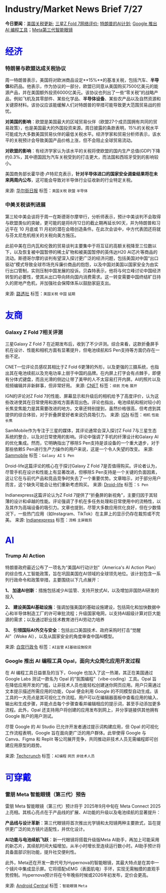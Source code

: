 # Industry/Market News Brief 7/27

**今日要闻**：[美国关税更新](#1); [三星Z Fold 7网络评价](#2); [特朗普的AI计划](#3); [Google 推出 AI 编程工具](#4)；[Meta第三代智能眼镜](#5)

# <span style="color:blue;">经济</span>

<a name="1"></a>

### 特朗普与欧盟达成关税协议

周一特朗普表示，美国将对欧洲商品设定**15%**的基准关税，包括汽车、**半导体**和药品。他表示，作为协议的一部分，欧盟已同意从美国购买7500亿美元的能源产品，并在美国额外投资6000亿美元。该协议也列出了一些“零关税”的战略产品，例如飞机及其零部件、某些化学品、**半导体设备**、某些农产品以及自然资源和关键原材料。该协议应该能缓解人们对特朗普的举措可能导致更大范围贸易战的担忧。

**对美国的影响**：欧盟是美国最大的区域贸易伙伴（欧盟27个成员国拥有共同的贸易政策），也是美国最大的外国投资来源。周日披露的条款表明，15%的关税水平可能成为大多数美国贸易伙伴的最低关税水平。经济学家和贸易分析师表示，该水平的关税预计会导致美国产品价格上涨，但不会阻止全球贸易流动。

**对欧盟的影响**：有经济学家认为该水平的关税将使欧盟的国内生产总值(GDP)下降约0.3%，其中德国因为汽车关税受到的打击更大，而法国和西班牙受到的影响较小。

美国商务部长霍华德·卢特尼克表示，**针对半导体进口的国家安全调查结果将在未来两周内公布**，这可能会导致对半导体行业征收新的行业特定关税。

来源: [华尔街日报](https://www.wsj.com/economy/trade/trump-says-he-has-a-tariff-deal-with-european-union-avoiding-trade-war-3ca72c5d?mod=hp_lead_pos1)
标签：`美国关税` `欧盟` `半导体`

### 中美关税谈判进展

第三轮中美会谈将于周一在斯德哥尔摩举行，分析师表示，预计中美谈判不会取得与欧盟类似的突破，更可能的是将8月12日的截止期再延长90天，并为特朗普和习近平在 10 月底或 11 月初的潜在会晤创造条件。在此次会谈中，中方代表团还将就与芬太尼危机相关的关税向美方施压。

此前中美在日内瓦和伦敦的贸易谈判主要集中于将互征的高额关税降至三位数以下，以及恢复被中国暂停的稀土矿物和被美国暂停的英伟达H20 AI芯片等商品的流动。斯德哥尔摩的谈判有望深入探讨更广泛的经济问题，包括美国对中国“出口驱动”模式导致全球市场充斥廉价商品的抱怨，以及中国对美国以国家安全为由实行出口管制，实则压制中国发展的投诉。贝森特表示，他将与何立峰讨论中国经济转型的必要性，使其从出口导向转向国内消费需求。这一转变需要中国终结旷日持久的房地产危机，并加强社会保障体系以鼓励家庭支出。

来源: [路透社](https://www.reuters.com/world/china/us-china-resume-tariff-talks-effort-extend-truce-2025-07-27/)
标签：`美国关税` `中国` `延期`

# <span style="color:blue;">友商</span>

<a name="2"></a>

### Galaxy Z Fold 7相关评测
三星Galaxy Z Fold 7 在近期发布后，收到了不少评测。综合来看，这款折叠屏手机在设计、性能和相机方面有显著提升，但电池续航和S Pen支持等方面仍存在一些不足。

CNET一位评论员感叹其相比于Z Fold 6更薄的外形，以及更强的三摄系统，也指出其在电池续航以及充电功率上弱于中国的品牌。在内屏上打字会有点棘手，即便有分体式键盘，而且光滑的侧边让带了美甲的人不太容易打开内屏。AI的照片以及视频编辑并非新鲜事，但非常好用。
来源: [CNET](https://www.cnet.com/tech/mobile/i-tested-the-galaxy-z-fold-7-its-slim-powerful-and-surprisingly-practical/)
标签：`续航` `充电` `展开`

IGN的评论对Z Fold 7的性能、屏幕显示和升级后的相机给予了高度评价，认为这些改进使其在日常使用和游戏方面表现出色。评论也指出，电池续航和相对较小的长焦变焦能力是其需要改进的地方。文章还特别提到，虽然价格很高，但考虑到其提供的综合体验，对于折叠屏爱好者来说仍具吸引力。
来源: [IGN](https://www.ign.com/articles/samsung-galaxy-z-fold-7-review)
标签：`相机` `性能` `长焦`

SamMobile作为专注于三星的媒体，其评论通常会深入探讨Z Fold 7与三星生态系统的整合，以及对日常使用的影响。评论中强调了手机的纤薄设计和Galaxy AI的优化集成。然而，它明确指出了移除S Pen支持是该设备的一个重大退步，对于那些依赖S Pen进行生产力操作的用户来说，这是一个令人失望的改变。
来源: [Sammobile](https://www.sammobile.com/news/samsung-galaxy-z-fold-7-review-video/)
标签：`Galaxy AI` `S Pen`

Droid-life这篇评论的核心在于探讨Galaxy Z Fold 7是否值得购买。评论者认为，尽管手机在设计和性能上有显著改进，但移除S Pen支持是一个关键的负面因素，这让它在与前代产品和竞品竞争时失去了一个重要优势。文章暗示，对于部分用户而言，这个缺失可能会让他们重新考虑购买。
来源: [Droid-life](https://www.droid-life.com/2025/07/24/galaxy-z-fold-7-review/)
标签：`S Pen` 

Indianexpress这篇评论认为Z Fold 7提供了“折叠屏的新视角”，主要归因于其轻薄的设计和卓越的性能。评论强调了手机在多任务处理和日常使用中的流畅性，以及其作为高端设备的吸引力。文章也提到，尽管大多数应用优化良好，但在少数情况下，一些热门应用（如Instagram、TikTok）在主屏上的显示仍存在裁剪或不完美。
来源: [Indianexpress](https://indianexpress.com/article/technology/tech-news-technology/samsung-galaxy-z-fold-7-review-1013771-10137715/)
标签：`流畅` `主屏裁剪`

# <span style="color:blue;">AI</span>

<a name="3"></a>

### Trump AI Action

特朗普政府最近公布了一项名为“美国AI行动计划”（America's AI Action Plan）的综合性人工智能政策，旨在巩固美国在AI领域的全球领先地位。该计划包含一系列行政命令和政策举措，主要围绕以下几点展开：

**1、	加速AI创新**：措施包括减少AI监管、支持开放式AI，以及增加非国防AI研发的投入

**2、	建设美国AI基础设施**：强调加强美国的基础设施建设，包括简化和加快数据中心和半导体制造工厂的许可审批流程；升级国家电网，以支持AI超级计算对巨大能源的需求；以及通过职业技术教育进行AI劳动力培养

**3、	引领国际AI外交与安全**：包括出口美国技术、政府采购时打击“觉醒AI”（Woke AI），以及从国家安全的角度审查中国AI模型。

来源: [白宫行政令](https://www.whitehouse.gov/articles/2025/07/white-house-unveils-americas-ai-action-plan/)
标签：`AI监管` `AI基础设施投资` 

<a name="4"></a>

### Google 推出 AI 编程工具 Opal，面向大众简化应用开发过程

在 AI 编程工具日益普及的当下，Google 也加入了这一热潮，其正在美国通过 Google Labs 测试一款名为 Opal 的“氛围编程”（vibe-coding）工具。Opal 旨在降低应用开发的门槛，让非技术人员也能轻松创建迷你网页应用。用户只需通过文本提示描述所需应用的功能，Opal 便会利用 Google 的不同模型自动生成。该工具的一大亮点是其可视化工作流程。用户可以在编辑器面板中查看应用的输入、输出和生成步骤，并能点击每个步骤查看并编辑相应的提示词，甚至手动添加更多流程。此外，Opal 还支持用户将创建的应用发布到网上，并分享链接供其他拥有 Google 账户的用户测试。

尽管 Google 的 AI Studio 已允许开发者通过提示词构建应用，但 Opal 的可视化工作流程表明，Google 旨在面向更广泛的用户群体。此举使得 Google 与 Canva、Figma 和 Replit 等公司展开竞争，共同推动非技术人员无需编程即可创建应用原型的趋势。

来源: [Techcrunch](https://techcrunch.com/2025/07/25/google-is-testing-a-vibe-coding-app-called-opal/)
标签：`AI编程` `网页` `非技术人员`

# <span style="color:blue;">可穿戴</span>

<a name="5"></a>

### 雷朋 Meta 智能眼镜（第三代）预告

雷朋 Meta 智能眼镜（第三代）预计将于 2025年9月中旬在 Meta Connect 2025 上亮相。其核心亮点在于产品线的扩展、AI功能的升级以及电池续航的显著提升：

**产品线与设计革新**：第三代眼镜将首次推出光学镜和太阳镜两种主要款式，旨在提供更广泛的处方镜片适配性，并优化设计。

**AI功能与电池续航飞跃**：新一代眼镜将搭载升级版Meta AI助手，再加上可能采用的新芯片，其续航时间大幅增加，从半小时增长至连续运行数小时。AI助手预计将具备面部识别功能，提升社交便利性。

此外，Meta还在开发一款代号为Hypernova的智能眼镜，其最大特点是在其中一个镜片中集成显示屏。它将搭配sEMG（表面肌电）手环，实现无需触摸的直观手势控制。Hypernova预计将在今年晚些时候或2026年初发布，定价会更高。

来源: [Android Central](https://www.androidcentral.com/gaming/virtual-reality/ray-ban-meta-smart-glasses-gen-3)
标签：`智能眼镜` `Meta` 
